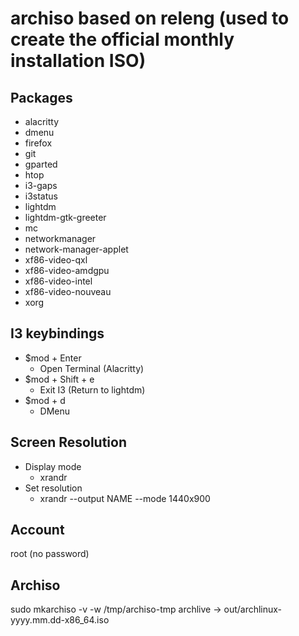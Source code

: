 # archiso based on releng (used to create the official monthly installation ISO)

## Packages

- alacritty
- dmenu
- firefox
- git
- gparted
- htop
- i3-gaps
- i3status
- lightdm
- lightdm-gtk-greeter
- mc
- networkmanager
- network-manager-applet
- xf86-video-qxl
- xf86-video-amdgpu
- xf86-video-intel
- xf86-video-nouveau
- xorg

## I3 keybindings

- $mod + Enter  
  - Open Terminal (Alacritty)
- $mod + Shift + e        
  - Exit I3 (Return to lightdm)
- $mod + d        
  - DMenu
  
## Screen Resolution

  - Display mode
    - xrandr
  - Set resolution
    - xrandr --output NAME --mode 1440x900

## Account 

root (no password)
  
## Archiso
  
  sudo mkarchiso -v -w /tmp/archiso-tmp archlive
  -> out/archlinux-yyyy.mm.dd-x86_64.iso
  
  
